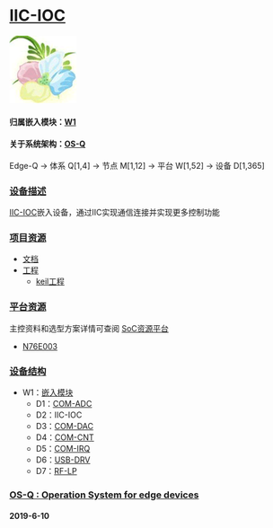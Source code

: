 ﻿# [IIC-IOC](https://github.com/OS-Q/D2)

[![sites](OS-Q/OS-Q.png)](http://www.OS-Q.com)

#### 归属嵌入模块：[W1](https://github.com/OS-Q/W1)

#### 关于系统架构：[OS-Q](https://github.com/OS-Q/OS-Q)

Edge-Q -> 体系 Q[1,4] -> 节点 M[1,12] -> 平台 W[1,52] -> 设备 D[1,365]

### [设备描述](https://github.com/OS-Q/D2/wiki) 

[IIC-IOC](https://github.com/OS-Q/D2)嵌入设备，通过IIC实现通信连接并实现更多控制功能


### [项目资源](https://github.com/OS-Q/)

* [文档](docs/)
* [工程](project/)
	* [keil工程](project/keil)

### [平台资源](https://github.com/sochub)

主控资料和选型方案详情可查阅
[SoC资源平台](https://github.com/sochub)

* [N76E003](https://github.com/sochub/N76E003)

### [设备结构](https://github.com/OS-Q/W1)

* W1：[嵌入模块](https://github.com/OS-Q/W1)
	* D1：[COM-ADC](https://github.com/OS-Q/D1)
	* D2：IIC-IOC
	* D3：[COM-DAC](https://github.com/OS-Q/D3)
	* D4：[COM-CNT](https://github.com/OS-Q/D4)
	* D5：[COM-IRQ](https://github.com/OS-Q/D5)
	* D6：[USB-DRV](https://github.com/OS-Q/D6)
	* D7：[RF-LP](https://github.com/OS-Q/D7)

### [OS-Q : Operation System for edge devices](http://www.OS-Q.com/Edge/D2)
####  2019-6-10